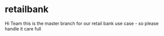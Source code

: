 # retailbank
Hi Team this is the master branch for our retail bank use case - so please handle it care full
